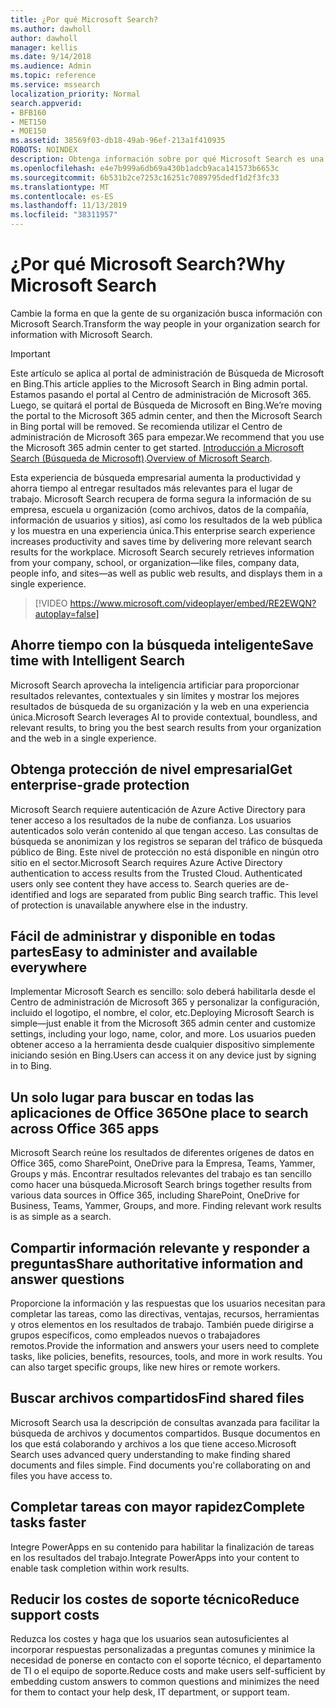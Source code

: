 ```yaml
---
title: ¿Por qué Microsoft Search?
ms.author: dawholl
author: dawholl
manager: kellis
ms.date: 9/14/2018
ms.audience: Admin
ms.topic: reference
ms.service: mssearch
localization_priority: Normal
search.appverid:
- BFB160
- MET150
- MOE150
ms.assetid: 38569f03-db18-49ab-96ef-213a1f410935
ROBOTS: NOINDEX
description: Obtenga información sobre por qué Microsoft Search es una búsqueda empresarial inteligente para el lugar de trabajo moderno.
ms.openlocfilehash: e4e7b999a6db69a430b1adcb9aca141573b6653c
ms.sourcegitcommit: 6b531b2ce7253c16251c7089795dedf1d2f3fc33
ms.translationtype: MT
ms.contentlocale: es-ES
ms.lasthandoff: 11/13/2019
ms.locfileid: "38311957"
---
```

# <a name="why-microsoft-search"></a><span data-ttu-id="a4010-103">¿Por qué Microsoft Search?</span><span class="sxs-lookup"><span data-stu-id="a4010-103">Why Microsoft Search</span></span>

<span data-ttu-id="a4010-104">Cambie la forma en que la gente de su organización busca información con Microsoft Search.</span><span class="sxs-lookup"><span data-stu-id="a4010-104">Transform the way people in your organization search for information with Microsoft Search.</span></span> 

> [!IMPORTANT]
> <span data-ttu-id="a4010-105">Este artículo se aplica al portal de administración de Búsqueda de Microsoft en Bing.</span><span class="sxs-lookup"><span data-stu-id="a4010-105">This article applies to the Microsoft Search in Bing admin portal.</span></span> <span data-ttu-id="a4010-106">Estamos pasando el portal al Centro de administración de Microsoft 365. Luego, se quitará el portal de Búsqueda de Microsoft en Bing.</span><span class="sxs-lookup"><span data-stu-id="a4010-106">We’re moving the portal to the Microsoft 365 admin center, and then the Microsoft Search in Bing portal will be removed.</span></span> <span data-ttu-id="a4010-107">Se recomienda utilizar el Centro de administración de Microsoft 365 para empezar.</span><span class="sxs-lookup"><span data-stu-id="a4010-107">We recommend that you use the Microsoft 365 admin center to get started.</span></span> <span data-ttu-id="a4010-108">[Introducción a Microsoft Search (Búsqueda de Microsoft)](overview-microsoft-search.md).</span><span class="sxs-lookup"><span data-stu-id="a4010-108">[Overview of Microsoft Search](overview-microsoft-search.md).</span></span>
  
<span data-ttu-id="a4010-p102">Esta experiencia de búsqueda empresarial aumenta la productividad y ahorra tiempo al entregar resultados más relevantes para el lugar de trabajo. Microsoft Search recupera de forma segura la información de su empresa, escuela u organización (como archivos, datos de la compañía, información de usuarios y sitios), así como los resultados de la web pública y los muestra en una experiencia única.</span><span class="sxs-lookup"><span data-stu-id="a4010-p102">This enterprise search experience increases productivity and saves time by delivering more relevant search results for the workplace. Microsoft Search securely retrieves information from your company, school, or organization—like files, company data, people info, and sites—as well as public web results, and displays them in a single experience.</span></span>

> [!VIDEO https://www.microsoft.com/videoplayer/embed/RE2EWQN?autoplay=false]
  
## <a name="save-time-with-intelligent-search"></a><span data-ttu-id="a4010-111">Ahorre tiempo con la búsqueda inteligente</span><span class="sxs-lookup"><span data-stu-id="a4010-111">Save time with Intelligent Search</span></span>

<span data-ttu-id="a4010-112">Microsoft Search aprovecha la inteligencia artificiar para proporcionar resultados relevantes, contextuales y sin límites y mostrar los mejores resultados de búsqueda de su organización y la web en una experiencia única.</span><span class="sxs-lookup"><span data-stu-id="a4010-112">Microsoft Search leverages AI to provide contextual, boundless, and relevant results, to bring you the best search results from your organization and the web in a single experience.</span></span>
  
## <a name="get-enterprise-grade-protection"></a><span data-ttu-id="a4010-113">Obtenga protección de nivel empresarial</span><span class="sxs-lookup"><span data-stu-id="a4010-113">Get enterprise-grade protection</span></span>

<span data-ttu-id="a4010-p103">Microsoft Search requiere autenticación de Azure Active Directory para tener acceso a los resultados de la nube de confianza. Los usuarios autenticados solo verán contenido al que tengan acceso. Las consultas de búsqueda se anonimizan y los registros se separan del tráfico de búsqueda público de Bing. Este nivel de protección no está disponible en ningún otro sitio en el sector.</span><span class="sxs-lookup"><span data-stu-id="a4010-p103">Microsoft Search requires Azure Active Directory authentication to access results from the Trusted Cloud. Authenticated users only see content they have access to. Search queries are de-identified and logs are separated from public Bing search traffic. This level of protection is unavailable anywhere else in the industry.</span></span>
  
## <a name="easy-to-administer-and-available-everywhere"></a><span data-ttu-id="a4010-118">Fácil de administrar y disponible en todas partes</span><span class="sxs-lookup"><span data-stu-id="a4010-118">Easy to administer and available everywhere</span></span>

<span data-ttu-id="a4010-119">Implementar Microsoft Search es sencillo: solo deberá habilitarla desde el Centro de administración de Microsoft 365 y personalizar la configuración, incluido el logotipo, el nombre, el color, etc.</span><span class="sxs-lookup"><span data-stu-id="a4010-119">Deploying Microsoft Search is simple—just enable it from the Microsoft 365 admin center and customize settings, including your logo, name, color, and more.</span></span> <span data-ttu-id="a4010-120">Los usuarios pueden obtener acceso a la herramienta desde cualquier dispositivo simplemente iniciando sesión en Bing.</span><span class="sxs-lookup"><span data-stu-id="a4010-120">Users can access it on any device just by signing in to Bing.</span></span>
  
## <a name="one-place-to-search-across-office-365-apps"></a><span data-ttu-id="a4010-121">Un solo lugar para buscar en todas las aplicaciones de Office 365</span><span class="sxs-lookup"><span data-stu-id="a4010-121">One place to search across Office 365 apps</span></span>

<span data-ttu-id="a4010-p105">Microsoft Search reúne los resultados de diferentes orígenes de datos en Office 365, como SharePoint, OneDrive para la Empresa, Teams, Yammer, Groups y más. Encontrar resultados relevantes del trabajo es tan sencillo como hacer una búsqueda.</span><span class="sxs-lookup"><span data-stu-id="a4010-p105">Microsoft Search brings together results from various data sources in Office 365, including SharePoint, OneDrive for Business, Teams, Yammer, Groups, and more. Finding relevant work results is as simple as a search.</span></span>
  
## <a name="share-authoritative-information-and-answer-questions"></a><span data-ttu-id="a4010-124">Compartir información relevante y responder a preguntas</span><span class="sxs-lookup"><span data-stu-id="a4010-124">Share authoritative information and answer questions</span></span>

<span data-ttu-id="a4010-p106">Proporcione la información y las respuestas que los usuarios necesitan para completar las tareas, como las directivas, ventajas, recursos, herramientas y otros elementos en los resultados de trabajo. También puede dirigirse a grupos específicos, como empleados nuevos o trabajadores remotos.</span><span class="sxs-lookup"><span data-stu-id="a4010-p106">Provide the information and answers your users need to complete tasks, like policies, benefits, resources, tools, and more in work results. You can also target specific groups, like new hires or remote workers.</span></span>
  
## <a name="find-shared-files"></a><span data-ttu-id="a4010-127">Buscar archivos compartidos</span><span class="sxs-lookup"><span data-stu-id="a4010-127">Find shared files</span></span>

<span data-ttu-id="a4010-p107">Microsoft Search usa la descripción de consultas avanzada para facilitar la búsqueda de archivos y documentos compartidos. Busque documentos en los que está colaborando y archivos a los que tiene acceso.</span><span class="sxs-lookup"><span data-stu-id="a4010-p107">Microsoft Search uses advanced query understanding to make finding shared documents and files simple. Find documents you're collaborating on and files you have access to.</span></span> 
  
## <a name="complete-tasks-faster"></a><span data-ttu-id="a4010-130">Completar tareas con mayor rapidez</span><span class="sxs-lookup"><span data-stu-id="a4010-130">Complete tasks faster</span></span>

<span data-ttu-id="a4010-131">Integre PowerApps en su contenido para habilitar la finalización de tareas en los resultados del trabajo.</span><span class="sxs-lookup"><span data-stu-id="a4010-131">Integrate PowerApps into your content to enable task completion within work results.</span></span>
  
## <a name="reduce-support-costs"></a><span data-ttu-id="a4010-132">Reducir los costes de soporte técnico</span><span class="sxs-lookup"><span data-stu-id="a4010-132">Reduce support costs</span></span>

<span data-ttu-id="a4010-133">Reduzca los costes y haga que los usuarios sean autosuficientes al incorporar respuestas personalizadas a preguntas comunes y minimice la necesidad de ponerse en contacto con el soporte técnico, el departamento de TI o el equipo de soporte.</span><span class="sxs-lookup"><span data-stu-id="a4010-133">Reduce costs and make users self-sufficient by embedding custom answers to common questions and minimizes the need for them to contact your help desk, IT department, or support team.</span></span>
  

